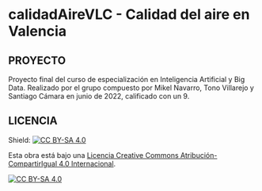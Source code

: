 # calidadAireVLC - Calidad del aire en Valencia

## PROYECTO
Proyecto final del curso de especialización en Inteligencia Artificial y Big Data.
Realizado por el grupo compuesto por Mikel Navarro, Tono Villarejo y Santiago Cámara en junio de 2022, calificado con un 9.


## LICENCIA
Shield: [![CC BY-SA 4.0][cc-by-sa-shield]][cc-by-sa]

Esta obra está bajo una
[Licencia Creative Commons Atribución-CompartirIgual 4.0 Internacional][cc-by-sa].

[![CC BY-SA 4.0][cc-by-sa-image]][cc-by-sa]

[cc-by-sa]: https://creativecommons.org/licenses/by-sa/4.0/deed.es
[cc-by-sa-image]: https://licensebuttons.net/l/by-sa/4.0/88x31.png
[cc-by-sa-shield]: https://img.shields.io/badge/License-CC%20BY--SA%204.0-lightgrey.svg
